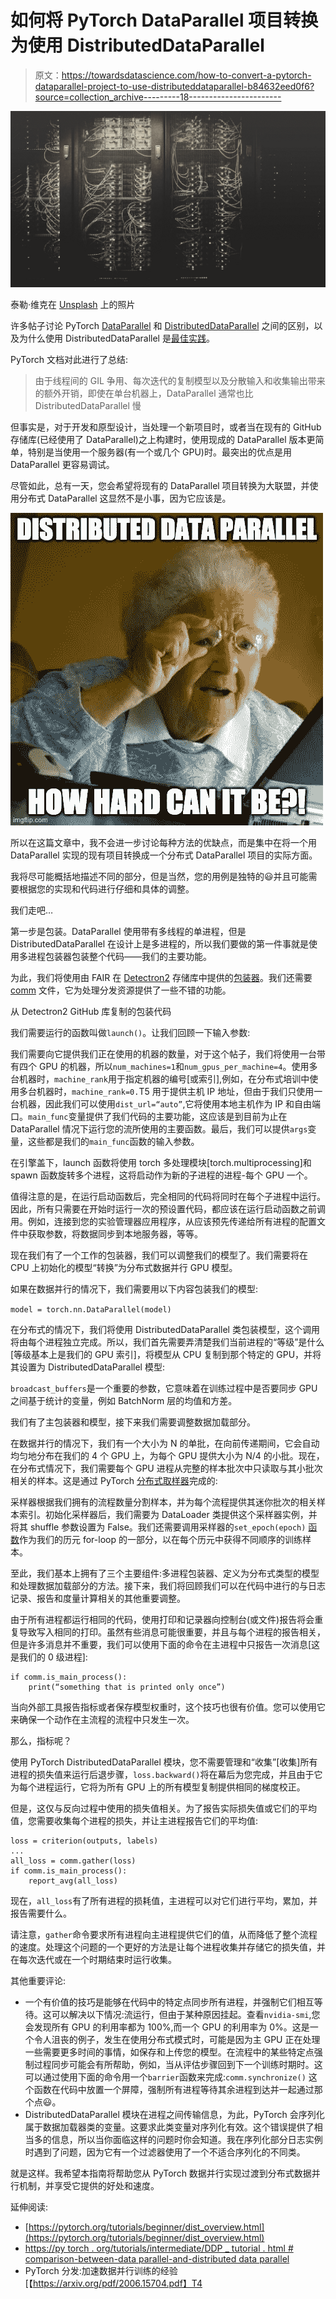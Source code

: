 # 如何将 PyTorch DataParallel 项目转换为使用 DistributedDataParallel

> 原文：<https://towardsdatascience.com/how-to-convert-a-pytorch-dataparallel-project-to-use-distributeddataparallel-b84632eed0f6?source=collection_archive---------18----------------------->

![](img/f53a214dbcbfaafbb6c9e7e4f0ffb669.png)

泰勒·维克在 [Unsplash](https://unsplash.com?utm_source=medium&utm_medium=referral) 上的照片

许多帖子讨论 PyTorch [DataParallel](https://pytorch.org/docs/stable/generated/torch.nn.DataParallel.html#dataparallel) 和 [DistributedDataParallel](https://arxiv.org/pdf/2006.15704.pdf) 之间的区别，以及为什么使用 DistributedDataParallel 是[最佳实践](https://pytorch.org/tutorials/intermediate/ddp_tutorial.html#comparison-between-dataparallel-and-distributeddataparallel)。

PyTorch 文档对此进行了总结:

> 由于线程间的 GIL 争用、每次迭代的复制模型以及分散输入和收集输出带来的额外开销，即使在单台机器上，DataParallel 通常也比 DistributedDataParallel 慢

但事实是，对于开发和原型设计，当处理一个新项目时，或者当在现有的 GitHub 存储库(已经使用了 DataParallel)之上构建时，使用现成的 DataParallel 版本更简单，特别是当使用一个服务器(有一个或几个 GPU)时。最突出的优点是用 DataParallel 更容易调试。

尽管如此，总有一天，您会希望将现有的 DataParallel 项目转换为大联盟，并使用分布式 DataParallel 这显然不是小事，因为它应该是。

![](img/eeaaa955ea313824d385f06bd0a77dba.png)

所以在这篇文章中，我不会进一步讨论每种方法的优缺点，而是集中在将一个用 DataParallel 实现的现有项目转换成一个分布式 DataParallel 项目的实际方面。

我将尽可能概括地描述不同的部分，但是当然，您的用例是独特的😃并且可能需要根据您的实现和代码进行仔细和具体的调整。

我们走吧…

第一步是包装。DataParallel 使用带有多线程的单进程，但是 DistributedDataParallel 在设计上是多进程的，所以我们要做的第一件事就是使用多进程包装器包装整个代码——我们的主要功能。

为此，我们将使用由 FAIR 在 [Detectron2](https://github.com/facebookresearch/detectron2) 存储库中提供的[包装器](https://github.com/facebookresearch/detectron2/blob/9246ebc3af1c023cfbdae77e5d976edbcf9a2933/detectron2/engine/launch.py)。我们还需要 [comm](https://github.com/facebookresearch/detectron2/blob/master/detectron2/utils/comm.py) 文件，它为处理分发资源提供了一些不错的功能。

从 Detectron2 GitHub 库复制的包装代码

我们需要运行的函数叫做`launch()`。让我们回顾一下输入参数:

我们需要向它提供我们正在使用的机器的数量，对于这个帖子，我们将使用一台带有四个 GPU 的机器，所以`num_machines=1`和`num_gpus_per_machine=4`。使用多台机器时，`machine_rank`用于指定机器的编号[或索引],例如，在分布式培训中使用多台机器时，`machine_rank=0.`T5 用于提供主机 IP 地址，但由于我们只使用一台机器，因此我们可以使用`dist_url=“auto”`,它将使用本地主机作为 IP 和自由端口。`main_func`变量提供了我们代码的主要功能，这应该是到目前为止在 DataParallel 情况下运行您的流所使用的主要函数。最后，我们可以提供`args`变量，这些都是我们的`main_func`函数的输入参数。

在引擎盖下，launch 函数将使用 torch 多处理模块[torch.multiprocessing]和 spawn 函数旋转多个进程，这将启动作为新的子进程的进程-每个 GPU 一个。

值得注意的是，在运行启动函数后，完全相同的代码将同时在每个子进程中运行。因此，所有只需要在开始时运行一次的预设置代码，都应该在运行启动函数之前调用。例如，连接到您的实验管理器应用程序，从应该预先传递给所有进程的配置文件中获取参数，将数据同步到本地服务器，等等。

现在我们有了一个工作的包装器，我们可以调整我们的模型了。我们需要将在 CPU 上初始化的模型“转换”为分布式数据并行 GPU 模型。

如果在数据并行的情况下，我们需要用以下内容包装我们的模型:

`model = torch.nn.DataParallel(model)`

在分布式的情况下，我们将使用 DistributedDataParallel 类包装模型，这个调用将由每个进程独立完成。所以，我们首先需要弄清楚我们当前进程的“等级”是什么[等级基本上是我们的 GPU 索引]，将模型从 CPU 复制到那个特定的 GPU，并将其设置为 DistributedDataParallel 模型:

`broadcast_buffers`是一个重要的参数，它意味着在训练过程中是否要同步 GPU 之间基于统计的变量，例如 BatchNorm 层的均值和方差。

我们有了主包装器和模型，接下来我们需要调整数据加载部分。

在数据并行的情况下，我们有一个大小为 N 的单批，在向前传递期间，它会自动均匀地分布在我们的 4 个 GPU 上，为每个 GPU 提供大小为 N/4 的小批。现在，在分布式情况下，我们需要每个 GPU 进程从完整的样本批次中只读取与其小批次相关的样本。这是通过 PyTorch [分布式取样器](https://pytorch.org/docs/stable/data.html#torch.utils.data.distributed.DistributedSampler)完成的:

采样器根据我们拥有的流程数量分割样本，并为每个流程提供其迷你批次的相关样本索引。初始化采样器后，我们需要为 DataLoader 类提供这个采样器实例，并将其 shuffle 参数设置为 False。我们还需要调用采样器的`set_epoch(epoch)` [函数](https://pytorch.org/docs/stable/data.html#torch.utils.data.distributed.DistributedSampler)作为我们的历元 for-loop 的一部分，以在每个历元中获得不同顺序的训练样本。

至此，我们基本上拥有了三个主要组件:多进程包装器、定义为分布式类型的模型和处理数据加载部分的方法。接下来，我们将回顾我们可以在代码中进行的与日志记录、报告和度量计算相关的其他重要调整。

由于所有进程都运行相同的代码，使用打印和记录器向控制台(或文件)报告将会重复导致写入相同的打印。虽然有些消息可能很重要，并且与每个进程的报告相关，但是许多消息并不重要，我们可以使用下面的命令在主进程中只报告一次消息[这是我们的 0 级进程]:

```
if comm.is_main_process():
    print(“something that is printed only once”)
```

当向外部工具报告指标或者保存模型权重时，这个技巧也很有价值。您可以使用它来确保一个动作在主流程的流程中只发生一次。

那么，指标呢？

使用 PyTorch DistributedDataParallel 模块，您不需要管理和“收集”[收集]所有进程的损失值来运行后退步骤，`loss.backward()`将在幕后为您完成，并且由于它为每个进程运行，它将为所有 GPU 上的所有模型复制提供相同的梯度校正。

但是，这仅与反向过程中使用的损失值相关。为了报告实际损失值或它们的平均值，您需要收集每个进程的损失，并让主进程报告它们的平均值:

```
loss = criterion(outputs, labels)
...
all_loss = comm.gather(loss)
if comm.is_main_process():
    report_avg(all_loss)
```

现在，`all_loss`有了所有进程的损耗值，主进程可以对它们进行平均，累加，并报告需要什么。

请注意，`gather`命令要求所有进程向主进程提供它们的值，从而降低了整个流程的速度。处理这个问题的一个更好的方法是让每个进程收集并存储它的损失值，并在每次迭代或在一个时期结束时运行收集。

其他重要评论:

*   一个有价值的技巧是能够在代码中的特定点同步所有进程，并强制它们相互等待。这可以解决以下情况:流运行，但由于某种原因挂起。查看`nvidia-smi`,您会发现所有 GPU 的利用率都为 100%,而一个 GPU 的利用率为 0%。这是一个令人沮丧的例子，发生在使用分布式模式时，可能是因为主 GPU 正在处理一些需要更多时间的事情，如保存和上传您的模型。在流程中的某些特定点强制过程同步可能会有所帮助，例如，当从评估步骤回到下一个训练时期时。这可以通过使用下面的命令用一个`barrier`函数来完成:`comm.synchronize()`
    这个函数在代码中放置一个屏障，强制所有进程等待其余进程到达并一起通过那个点😃。
*   DistributedDataParallel 模块在进程之间传输信息，为此，PyTorch 会序列化属于数据加载器类的变量。这要求此类变量对序列化有效。这个错误提供了相当多的信息，所以当你面临这样的问题时你会知道。我在序列化部分日志实例时遇到了问题，因为它有一个过滤器使用了一个不适合序列化的不同类。

就是这样。我希望本指南将帮助您从 PyTorch 数据并行实现过渡到分布式数据并行机制，并享受它提供的好处和速度。

延伸阅读:

*   [https://pytorch.org/tutorials/beginner/dist_overview.html](https://pytorch.org/tutorials/beginner/dist_overview.html)
*   [https://py torch . org/tutorials/intermediate/DDP _ tutorial . html # comparison-between-data parallel-and-distributed data parallel](https://pytorch.org/tutorials/intermediate/ddp_tutorial.html#comparison-between-dataparallel-and-distributeddataparallel)
*   PyTorch 分发:加速数据并行训练的经验[【https://arxiv.org/pdf/2006.15704.pdf】T4